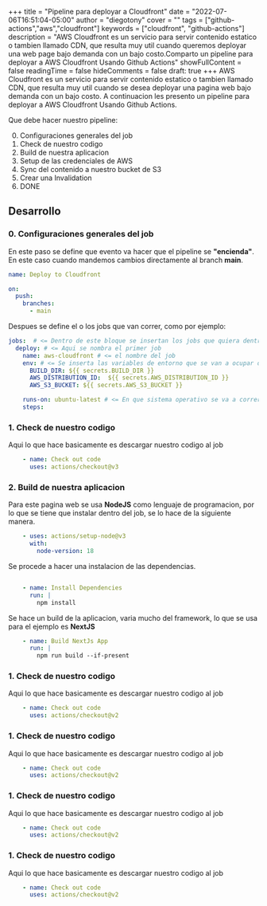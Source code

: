 +++
title = "Pipeline para deployar a Cloudfront"
date = "2022-07-06T16:51:04-05:00"
author = "diegotony"
cover = ""
tags = ["github-actions","aws","cloudfront"]
keywords = ["cloudfront", "github-actions"]
description = "AWS Cloudfront es un servicio para servir contenido estatico o tambien llamado CDN, que resulta muy util cuando queremos deployar una web page bajo demanda con un bajo costo.Comparto un pipeline para deployar a AWS Cloudfront Usando Github Actions"
showFullContent = false
readingTime = false
hideComments = false
draft: true
+++
AWS Cloudfront es un servicio para servir contenido estatico o tambien llamado CDN, que resulta muy util cuando se desea deployar una pagina web bajo demanda con un bajo costo. A continuacion les presento un pipeline para deployar a AWS Cloudfront Usando Github Actions.

Que debe hacer nuestro pipeline:

0. Configuraciones generales del job
1. Check de nuestro codigo
2. Build de nuestra aplicacion
3. Setup de las credenciales de AWS
4. Sync del contenido a nuestro bucket de S3
5. Crear una Invalidation
6. DONE

## Desarrollo
### 0. Configuraciones generales del job
En este paso se define que evento va hacer que el pipeline se **"encienda"**. En este caso cuando mandemos cambios directamente al branch **main**.
```yaml
name: Deploy to Cloudfront

on: 
  push:
    branches:
      - main
```
Despues se define el o los jobs que van correr, como por ejemplo:
```yaml
jobs:  # <= Dentro de este bloque se insertan los jobs que quiera dentro de este workflow                                     
  deploy: # <= Aqui se nombra el primer job
    name: aws-cloudfront # <= el nombre del job
    env: # <= Se inserta las variables de entorno que se van a ocupar de manera global, en este caso las credendiales de AWS
      BUILD_DIR: ${{ secrets.BUILD_DIR }}
      AWS_DISTRIBUTION_ID:  ${{ secrets.AWS_DISTRIBUTION_ID }}
      AWS_S3_BUCKET: ${{ secrets.AWS_S3_BUCKET }}

    runs-on: ubuntu-latest # <= En que sistema operativo se va a correr el job, en este ubuntu, que es ademas el mas barato 
    steps:
```
### 1. Check de nuestro codigo
Aqui lo que hace basicamente es descargar nuestro codigo al job
```yaml
    - name: Check out code  
      uses: actions/checkout@v3
```
### 2. Build de nuestra aplicacion
Para este pagina web se usa **NodeJS** como lenguaje de programacion, por lo que se tiene que instalar dentro del job, se lo hace de la siguiente manera.
```yaml
    - uses: actions/setup-node@v3
      with:
        node-version: 18
```

Se procede a hacer una instalacion de las dependencias.

```yaml

    - name: Install Dependencies
      run: |
        npm install
```
Se hace un build de la aplicacion, varia mucho del framework, lo que se usa para el ejemplo es **NextJS**

```yaml
    - name: Build NextJs App
      run: |
        npm run build --if-present 
```

### 1. Check de nuestro codigo
Aqui lo que hace basicamente es descargar nuestro codigo al job
```yaml
    - name: Check out code  
      uses: actions/checkout@v2
```
### 1. Check de nuestro codigo
Aqui lo que hace basicamente es descargar nuestro codigo al job
```yaml
    - name: Check out code  
      uses: actions/checkout@v2
```
### 1. Check de nuestro codigo
Aqui lo que hace basicamente es descargar nuestro codigo al job
```yaml
    - name: Check out code  
      uses: actions/checkout@v2
```
### 1. Check de nuestro codigo
Aqui lo que hace basicamente es descargar nuestro codigo al job
```yaml
    - name: Check out code  
      uses: actions/checkout@v2
```
